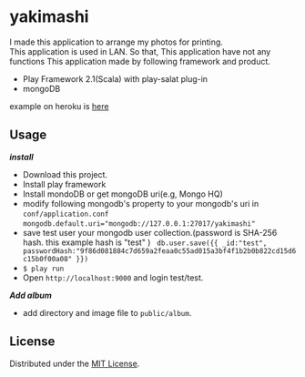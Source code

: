 yakimashi
==========

I made this application to arrange my photos for printing.    
This application is used in LAN. So that, This application have not any functions
This application made by following framework and product.
+ Play Framework 2.1(Scala) with play-salat plug-in
+ mongoDB

example on heroku is [here](http://yakimashi.herokuapp.com/ "sample")

Usage
------
***install***  
+ Download this project.
+ Install play framework
+ Install mondoDB or get mongoDB uri(e.g, Mongo HQ)
+ modify following mongodb's property to your mongodb's uri in `conf/application.conf` 
  ` mongodb.default.uri="mongodb://127.0.0.1:27017/yakimashi" `
+ save test user your mongodb user collection.(password is SHA-256 hash. this example hash is "test" )
  ` db.user.save({{ _id:"test", passwordHash:"9f86d081884c7d659a2feaa0c55ad015a3bf4f1b2b0b822cd15d6c15b0f00a08" }})`
+ `$ play run`
+ Open `http://localhost:9000` and login test/test.

***Add album***
+ add directory and image file to `public/album`.

License
----------
Distributed under the [MIT License][mit].  

[MIT]: http://www.opensource.org/licenses/mit-license.php